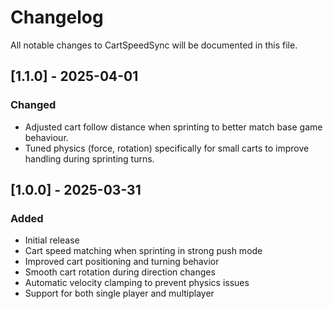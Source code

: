 # Changelog

All notable changes to CartSpeedSync will be documented in this file.

## [1.1.0] - 2025-04-01

### Changed
- Adjusted cart follow distance when sprinting to better match base game behaviour.
- Tuned physics (force, rotation) specifically for small carts to improve handling during sprinting turns.

## [1.0.0] - 2025-03-31

### Added
- Initial release
- Cart speed matching when sprinting in strong push mode
- Improved cart positioning and turning behavior
- Smooth cart rotation during direction changes
- Automatic velocity clamping to prevent physics issues
- Support for both single player and multiplayer 